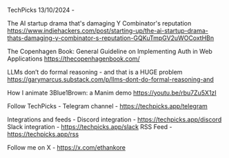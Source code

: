TechPicks 13/10/2024 -

The AI startup drama that's damaging Y Combinator's reputation
https://www.indiehackers.com/post/starting-up/the-ai-startup-drama-thats-damaging-y-combinator-s-reputation-GQKuTmpGV2uWOCoxtHBn

The Copenhagen Book: General Guideline on Implementing Auth in Web Applications
https://thecopenhagenbook.com/

LLMs don’t do formal reasoning - and that is a HUGE problem
https://garymarcus.substack.com/p/llms-dont-do-formal-reasoning-and

How I animate 3Blue1Brown: a Manim demo
https://youtu.be/rbu7Zu5X1zI

Follow TechPicks -
Telegram channel - https://techpicks.app/telegram

Integrations and feeds -
Discord integration - https://techpicks.app/discord
Slack integration - https://techpicks.app/slack
RSS Feed - https://techpicks.app/rss

Follow me on X - https://x.com/ethankore